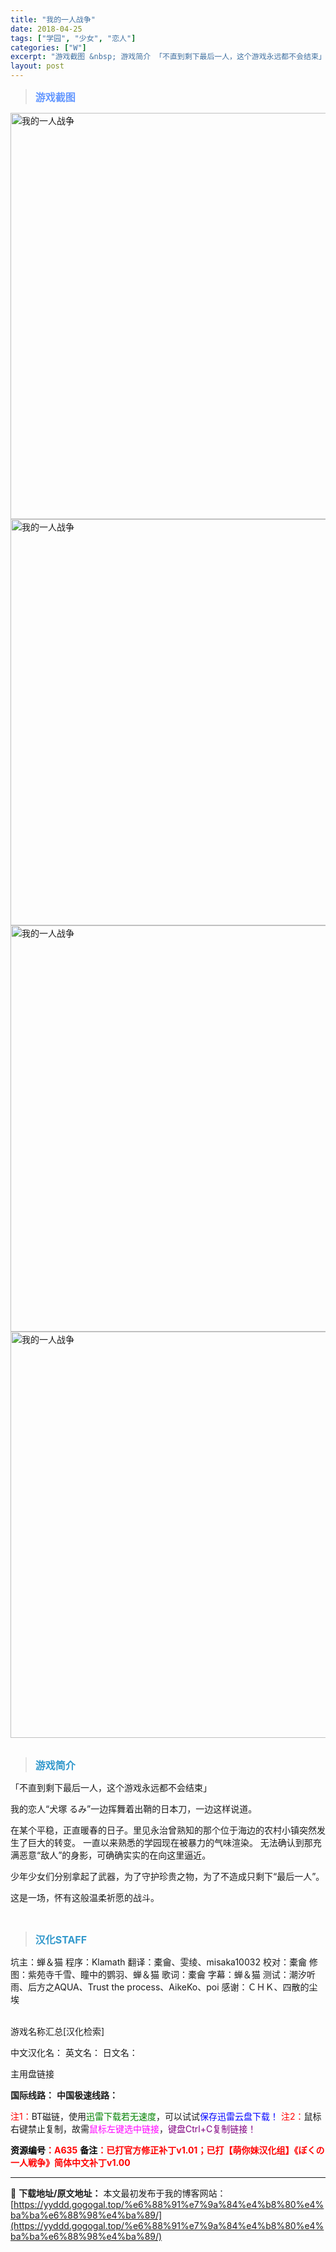 ```yaml
---
title: "我的一人战争"
date: 2018-04-25
tags: ["学园", "少女", "恋人"]
categories: ["W"]
excerpt: "游戏截图 &nbsp; 游戏简介 「不直到剩下最后一人，这个游戏永远都不会结束」 我的恋人“犬塚 るみ”一边挥舞着出鞘的日本刀，一边这样说道。 在某个平稳，正直暖春的日子。里见永治曾熟知的那个位于海边的农村小镇突然发生了巨大的转变。 一直以来熟悉的学园现在被暴力的气味渲染。 无法确认到那充满恶意“敌&hellip;"
layout: post
---
```


<div>
<blockquote><b><span style="font-size: 12pt; color: #6699ff;">游戏截图</span></b></blockquote>
<div><img title="点击放大" src="https://yyddd.gogogal.top/wp-content/uploads/2025/04/20250430_6811ff7bc232b.webp" alt="我的一人战争" width="650" /></div>
<div><img title="点击放大" src="https://yyddd.gogogal.top/wp-content/uploads/2025/04/20250430_6811ff7e130f3.webp" alt="我的一人战争" width="650" /></div>
<div><img title="点击放大" src="https://yyddd.gogogal.top/wp-content/uploads/2025/04/20250430_6811ff8175635.webp" alt="我的一人战争" width="650" /></div>
<div><img title="点击放大" src="https://yyddd.gogogal.top/wp-content/uploads/2025/04/20250430_6811ff82c7457.webp" alt="我的一人战争" width="650" /></div>
&nbsp;
<blockquote><b><span style="font-size: 12pt; color: #3399cc;">游戏简介</span></b></blockquote>
<div>「不直到剩下最后一人，这个游戏永远都不会结束」

我的恋人“犬塚 るみ”一边挥舞着出鞘的日本刀，一边这样说道。

在某个平稳，正直暖春的日子。里见永治曾熟知的那个位于海边的农村小镇突然发生了巨大的转变。
一直以来熟悉的学园现在被暴力的气味渲染。
无法确认到那充满恶意“敌人”的身影，可确确实实的在向这里逼近。

少年少女们分别拿起了武器，为了守护珍贵之物，为了不造成只剩下“最后一人”。

这是一场，怀有这般温柔祈愿的战斗。</div>
&nbsp;
<blockquote><b><span style="font-size: 12pt; color: #3399cc;">汉化STAFF</span></b></blockquote>
<div>坑主：蝉＆猫
程序：Klamath
翻译：橐龠、雯绫、misaka10032
校对：橐龠
修图：紫苑寺千雪、瞳中的鹦羽、蝉＆猫
歌词：橐龠
字幕：蝉＆猫
测试：潮汐听雨、后方之AQUA、Trust the process、AikeKo、poi
感谢：ＣＨＫ、四散的尘埃</div>
&nbsp;

游戏名称汇总[汉化检索]

中文汉化名：
英文名：
日文名：
</div>
<div class="panel panel-primary">
<div class="panel-heading">主用盘链接</div>
<div class="panel-body">

<b>国际线路：</b>
<b>中国极速线路：</b>


<span style="color: #ff0000;">注1：</span>BT磁链，使用<span style="color: #008000;">迅雷下载若无速度</span>，可以试试<span style="color: #0000ff;">保存迅雷云盘下载！</span>
<span style="color: #ff0000;">注2：</span>鼠标右键禁止复制，故需<span style="color: #ff00ff;">鼠标左键选中链接</span>，<span style="color: #800080;">键盘Ctrl+C复制链接！</span>

</div>
<div class="panel-footer"><span style="color: #ff0000;"><b><span style="color: #000000;">资源编号</span>：A635</b></span>
<span style="color: #ff0000;"><b><span style="color: #000000;">备注</span>：已打官方修正补丁v1.01；已打【萌你妹汉化组】《ぼくの一人戦争》简体中文补丁v1.00</b></span></div>
</div>

---
📖 **下载地址/原文地址：** 本文最初发布于我的博客网站：[https://yyddd.gogogal.top/%e6%88%91%e7%9a%84%e4%b8%80%e4%ba%ba%e6%88%98%e4%ba%89/](https://yyddd.gogogal.top/%e6%88%91%e7%9a%84%e4%b8%80%e4%ba%ba%e6%88%98%e4%ba%89/)
